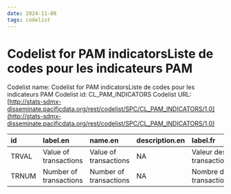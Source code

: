 ```yaml
---
date: 2024-11-08
tags: codelist
---
```


# Codelist for PAM indicatorsListe de codes pour les indicateurs PAM

Codelist name: Codelist for PAM indicatorsListe de codes pour les indicateurs PAM
Codelist id: CL_PAM_INDICATORS
Codelist URL: [http://stats-sdmx-disseminate.pacificdata.org/rest/codelist/SPC/CL_PAM_INDICATORS/1.0](http://stats-sdmx-disseminate.pacificdata.org/rest/codelist/SPC/CL_PAM_INDICATORS/1.0)

|id    |label.en               |name.en                |description.en |label.fr                |name.fr                 |description.fr |
|:-----|:----------------------|:----------------------|:--------------|:-----------------------|:-----------------------|:--------------|
|TRVAL |Value of transactions  |Value of transactions  |NA             |Valeur des transactions |Valeur des transactions |NA             |
|TRNUM |Number of transactions |Number of transactions |NA             |Nombre de transactions  |Nombre de transactions  |NA             |
